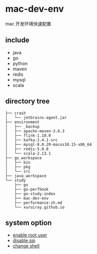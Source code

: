 # mac-dev-env
mac 开发环境快速配置

## include
* java
* go 
* python
* maven
* redis
* mysql
* scala


## directory tree
```
├── crash
│   └── jetbrains-agent.jar
├── environment
│   ├── _backup
│   ├── apache-maven-3.6.3
│   ├── flink-1.10.0
│   ├── kafka-2.4.1-src
│   ├── mysql-8.0.20-macos10.15-x86_64
│   ├── redis-5.0.8
│   └── scala-2.13.1
├── go_workspace
│   ├── bin
│   ├── pkg
│   └── src
├── java_workspace
└── study
    ├── go
    ├── go-perfbook
    ├── go-study-index
    ├── mac-dev-env
    ├── performance-zh.md
    └── xuruiray.github.io
```

## system option
* [enable root user](https://www.jianshu.com/p/f5e09261a064)
* [disable sip](https://sspai.com/post/55066)
* [change shell](https://www.jianshu.com/p/a5b07ec800c8)